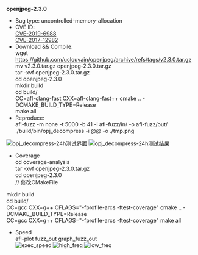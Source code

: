 **openjpeg-2.3.0**
* Bug type: uncontrolled-memory-allocation    
* CVE ID:    
[CVE-2019-6988](https://cve.mitre.org/cgi-bin/cvename.cgi?name=CVE-2019-6988)      
[CVE-2017-12982](https://cve.mitre.org/cgi-bin/cvename.cgi?name=CVE-2017-12982)         
* Download && Compile:        
wget https://github.com/uclouvain/openjpeg/archive/refs/tags/v2.3.0.tar.gz    
mv v2.3.0.tar.gz openjpeg-2.3.0.tar.gz      
tar -xvf openjpeg-2.3.0.tar.gz  
cd openjpeg-2.3.0    
mkdir build    
cd build/    
CC=afl-clang-fast CXX=afl-clang-fast++ cmake .. -DCMAKE_BUILD_TYPE=Release    
make all    
* Reproduce:    
afl-fuzz -m none -t 5000 -b 41 -i afl-fuzz/in/ -o afl-fuzz/out/ ./build/bin/opj_decompress -i @@ -o ./tmp.png    


![opj_decompress-24h测试界面](https://user-images.githubusercontent.com/76025773/221413541-279c4924-6795-4b93-a86f-4a9fded34fd6.png)
![opj_decompress-24h测试结果](https://user-images.githubusercontent.com/76025773/221413546-06747e33-ff2a-4796-b62d-d681c8c6cfaf.png)    

* Coverage                              
cd coverage-analysis                              
tar -xvf openjpeg-2.3.0.tar.gz                                    
cd openjpeg-2.3.0                         
// 修改CMakeFile                          

mkdir build                       
cd build/                           
CC=gcc CXX=g++ CFLAGS="-fprofile-arcs -ftest-coverage" cmake .. -DCMAKE_BUILD_TYPE=Release                    
CC=gcc CXX=g++ CFLAGS="-fprofile-arcs -ftest-coverage" make all                     

* Speed     
afl-plot fuzz_out graph_fuzz_out                      
![exec_speed](https://user-images.githubusercontent.com/76025773/221413738-ea3f5fe5-427c-48d6-8c63-1ce7edc1ecdd.png)
![high_freq](https://user-images.githubusercontent.com/76025773/221413739-7b054b2d-13b6-40bd-8ba9-6ad2ca22722e.png)
![low_freq](https://user-images.githubusercontent.com/76025773/221413743-7b1ef233-3ca3-463b-9a69-8bb36c5db42e.png)
